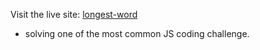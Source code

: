 Visit the live site: [longest-word](https://joyful-beignet-335226.netlify.app/)

- solving one of the most common JS coding challenge.
